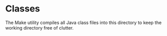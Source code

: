 # Classes

The Make utility compiles all Java class files into this directory to keep the working directory free of clutter.

